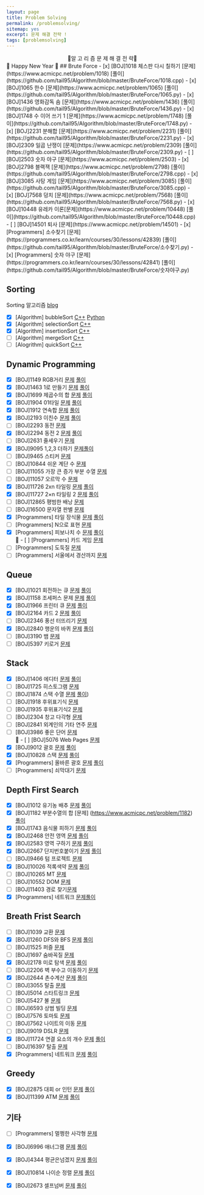 ```yaml
---
layout: page
title: Problem Solving
permalink: /problemsolving/
sitemap: yes
excerpt: 문제 해결 전략 !
tags: [problemsolving]
---
```

<center>📝알 고 리 즘 문 제 해 결 전 략📝</center>
🎉 Happy New Year 🎉
## Brute Force
 - [x] [BOJ]1018 체스판 다시 칠하기 [문제](https://www.acmicpc.net/problem/1018) [풀이](https://github.com/tail95/Algorithm/blob/master/BruteForce/1018.cpp)  
 - [x] [BOJ]1065 한수 [문제](https://www.acmicpc.net/problem/1065) [풀이](https://github.com/tail95/Algorithm/blob/master/BruteForce/1065.py)   
 - [x] [BOJ]1436 영화감독 숌 [문제](https://www.acmicpc.net/problem/1436) [풀이](https://github.com/tail95/Algorithm/blob/master/BruteForce/1436.py)
 - [x] [BOJ]1748 수 이어 쓰기 1 [문제](https://www.acmicpc.net/problem/1748) [풀이](https://github.com/tail95/Algorithm/blob/master/BruteForce/1748.py) 
 - [x] [BOJ]2231 분해합 [문제](https://www.acmicpc.net/problem/2231) [풀이](https://github.com/tail95/Algorithm/blob/master/BruteForce/2231.py)  
 - [x] [BOJ]2309 일곱 난쟁이 [문제](https://www.acmicpc.net/problem/2309) [풀이](https://github.com/tail95/Algorithm/blob/master/BruteForce/2309.py)
 - [ ] [BOJ]2503 숫자 야구 [문제](https://www.acmicpc.net/problem/2503)
 - [x] [BOJ]2798 블랙잭 [문제](https://www.acmicpc.net/problem/2798) [풀이](https://github.com/tail95/Algorithm/blob/master/BruteForce/2798.cpp)  
 - [x] [BOJ]3085 사탕 게임 [문제](https://www.acmicpc.net/problem/3085) [풀이](https://github.com/tail95/Algorithm/blob/master/BruteForce/3085.cpp)
 - [x] [BOJ]7568 덩치 [문제](https://www.acmicpc.net/problem/7568) [풀이](https://github.com/tail95/Algorithm/blob/master/BruteForce/7568.py)
 - [x] [BOJ]10448 유레카 이론[문제](https://www.acmicpc.net/problem/10448) [풀이](https://github.com/tail95/Algorithm/blob/master/BruteForce/10448.cpp)
 - [ ] [BOJ]14501 퇴사 [문제](https://www.acmicpc.net/problem/14501)
 - [x] [Programmers] 소수찾기 [문제](https://programmers.co.kr/learn/courses/30/lessons/42839) [풀이](https://github.com/tail95/Algorithm/blob/master/BruteForce/소수찾기.py)
 - [x] [Programmers] 숫자 야구 [문제](https://programmers.co.kr/learn/courses/30/lessons/42841) [풀이](https://github.com/tail95/Algorithm/blob/master/BruteForce/숫자야구.py)

## Sorting
 Sorting 알고리즘 [blog](링크)
 - [x] [Algorithm] bubbleSort [C++](https://github.com/tail95/Algorithm/blob/master/Sorting/bubbleSort.cpp) [Python](https://github.com/tail95/Algorithm/blob/master/Sorting/bubbleSort.py)
 - [x] [Algorithm] selectionSort [C++](https://github.com/tail95/Algorithm/blob/master/Sorting/selectionSort.cpp)
 - [x] [Algorithm] insertionSort [C++](https://github.com/tail95/Algorithm/blob/master/Sorting/insertionSort.cpp)
 - [ ] [Algorithm] mergeSort [C++]()
 - [ ] [Alogrithm] quickSort [C++]()

## Dynamic Programming
 - [x] [BOJ]1149 RGB거리 [문제](https://www.acmicpc.net/problem/1149) [풀이](https://github.com/tail95/Algorithm/blob/master/DynamicProgramming/1149.cpp)
 - [x] [BOJ]1463 1로 만들기 [문제](https://www.acmicpc.net/problem/1463) [풀이](https://github.com/tail95/Algorithm/blob/master/DynamicProgramming/1463.cpp)
 - [x] [BOJ]1699 제곱수의 합 [문제](https://www.acmicpc.net/problem/1699) [풀이](https://github.com/tail95/Algorithm/blob/master/DynamicProgramming/1699.cpp)  
 - [x] [BOJ]1904 01타일 [문제](https://www.acmicpc.net/problem/1904) [풀이](https://github.com/tail95/Algorithm/blob/master/DynamicProgramming/1904.py) 
 - [x] [BOJ]1912 연속합 [문제](https://www.acmicpc.net/problem/1912) [풀이](https://github.com/tail95/Algorithm/blob/master/DynamicProgramming/1912.py)  
 - [x] [BOJ]2193 이친수 [문제](https://www.acmicpc.net/problem/2193) [풀이](https://github.com/tail95/Algorithm/blob/master/DynamicProgramming/2193.py)  
 - [ ] [BOJ]2293 동전 [문제](https://www.acmicpc.net/problem/2293)
 - [x] [BOJ]2294 동전 2 [문제](https://www.acmicpc.net/problem/2294) [풀이](https://github.com/tail95/Algorithm/blob/master/DynamicProgramming/2294.cpp)  
 - [ ] [BOJ]2631 줄세우기 [문제](https://www.acmicpc.net/problem/2631)
 - [x] [BOJ]9095 1,2,3 더하기 [문제](https://www.acmicpc.net/problem/9095)[풀이](https://github.com/tail95/Algorithm/blob/master/DynamicProgramming/9095.cpp)
 - [ ] [BOJ]9465 스티커 [문제](https://www.acmicpc.net/problem/9465)
 - [ ] [BOJ]10844 쉬운 계단 수 [문제](https://www.acmicpc.net/problem/10844)  
 - [ ] [BOJ]11055 가장 큰 증가 부분 수열 [문제](https://www.acmicpc.net/problem/11055)
 - [ ] [BOJ]11057 오르막 수 [문제](https://www.acmicpc.net/problem/11057)
 - [x] [BOJ]11726 2xn 타일링 [문제](https://www.acmicpc.net/problem/11726) [풀이](https://github.com/tail95/Algorithm/blob/master/DynamicProgramming/11726.cpp)  
 - [x] [BOJ]11727 2×n 타일링 2 [문제](https://www.acmicpc.net/problem/11727) [풀이](https://github.com/tail95/Algorithm/blob/master/DynamicProgramming/11727.cpp)
 - [ ] [BOJ]12865 평범한 배낭 [문제](https://www.acmicpc.net/problem/12865)
 - [ ] [BOJ]16500 문자열 판별 [문제](https://www.acmicpc.net/problem/16500)
 - [x] [Programmers] 타일 장식물 [문제](https://programmers.co.kr/learn/courses/30/lessons/43104) [풀이](https://github.com/tail95/Algorithm/blob/master/DynamicProgramming/타일장식물.cpp)  
 - [ ] [Programmers] N으로 표현 [문제](https://programmers.co.kr/learn/courses/30/lessons/42895)
 - [x] [Programmers] 피보나치 수 [문제](https://programmers.co.kr/learn/courses/30/lessons/12945) [풀이](https://github.com/tail95/Algorithm/blob/master/DynamicProgramming/피보나치%20수.cpp)  
📝 - [ ] [Programmers] 카드 게임 [문제](https://programmers.co.kr/learn/courses/30/lessons/42896)
 - [ ] [Programmers] 도둑질 [문제](https://programmers.co.kr/learn/courses/30/lessons/42897) 
 - [ ] [Programmers] 서울에서 경산까지 [문제](https://programmers.co.kr/learn/courses/30/lessons/42899)

## Queue
 - [x] [BOJ]1021 회전하는 큐 [문제](https://www.acmicpc.net/problem/1021) [풀이](https://github.com/tail95/Algorithm/blob/master/Queue/1021.py)
 - [x] [BOJ]1158 조세퍼스 문제 [문제](https://www.acmicpc.net/problem/1158) [풀이](https://github.com/tail95/Algorithm/blob/master/Queue/1158.cpp)
 - [x] [BOJ]1966 프린터 큐 [문제](https://www.acmicpc.net/problem/1966) [풀이]((https://github.com/tail95/Algorithm/blob/master/Queue/1966.py))
 - [x] [BOJ]2164 카드 2 [문제](https://www.acmicpc.net/problem/2164) [풀이](https://github.com/tail95/Algorithm/blob/master/Queue/2164.py)   
 - [ ] [BOJ]2346 풍선 터뜨리기 [문제](https://www.acmicpc.net/problem/2346)   
 - [x] [BOJ]2840 행운의 바퀴 [문제](https://www.acmicpc.net/problem/2840) [풀이](https://github.com/tail95/Algorithm/blob/master/Queue/2840.py)
 - [ ] [BOJ]3190 뱀 [문제](https://www.acmicpc.net/problem/3190)
 - [ ] [BOJ]5397 키로거 [문제](https://www.acmicpc.net/problem/5397)

## Stack
 - [x] [BOJ]1406 에디터 [문제](https://www.acmicpc.net/problem/1406) [풀이](https://github.com/tail95/Algorithm/blob/master/Stack/1406.py)
 - [ ] [BOJ]1725 히스토그램 [문제](https://www.acmicpc.net/problem/1725)
 - [ ] [BOJ]1874 스택 수열 [문제](https://www.acmicpc.net/problem/1874) [풀이](https://github.com/tail95/Algorithm/blob/master/Stack/1874.cpp))
 - [ ] [BOJ]1918 후위표기식 [문제](https://www.acmicpc.net/problem/1918)
 - [ ] [BOJ]1935 후위표기식2 [문제](https://www.acmicpc.net/problem/1935)  
 - [ ] [BOJ]2304 창고 다각형 [문제](https://www.acmicpc.net/problem/2304)  
 - [ ] [BOJ]2841 외계인의 기타 연주 [문제](https://www.acmicpc.net/problem/2841)  
 - [ ] [BOJ]3986 좋은 단어 [문제](https://www.acmicpc.net/problem/3986)  
📝 - [ ] [BOJ]5076 Web Pages [문제](https://www.acmicpc.net/problem/5076)
 - [x] [BOJ]9012 괄호 [문제](https://www.acmicpc.net/problem/9012) [풀이](https://github.com/tail95/Algorithm/blob/master/Stack/9012.cpp)  
 - [x] [BOJ]10828 스택 [문제](https://www.acmicpc.net/problem/10828) [풀이](https://github.com/tail95/Algorithm/blob/master/Stack/10828.py)  
 - [x] [Programmers] 올바른 괄호 [문제](https://programmers.co.kr/learn/courses/30/lessons/12909) [풀이](https://github.com/tail95/Algorithm/blob/master/Stack/올바른%20괄호.py)  
 - [ ] [Programmers] 쇠막대기 [문제](https://programmers.co.kr/learn/courses/30/lessons/42585)

## Depth First Search
 - [x] [BOJ]1012 유기농 배추 [문제](https://www.acmicpc.net/problem/1012) [풀이](https://github.com/tail95/Algorithm/blob/master/DepthFirstSearch/1012.py)   
 - [x] [BOJ]1182 부분수열의 합 [문제] (https://www.acmicpc.net/problem/1182) [풀이](https://github.com/tail95/Algorithm/blob/master/DepthFirstSearch/1182.cpp)   
 - [x] [BOJ]1743 음식물 피하기 [문제](https://www.acmicpc.net/problem/1743) [풀이](https://github.com/tail95/Algorithm/blob/master/DepthFirstSearch/1743.py)  
 - [x] [BOJ]2468 안전 영역 [문제](https://www.acmicpc.net/problem/2468) [풀이](https://github.com/tail95/Algorithm/blob/master/DepthFirstSearch/2468.py)   
 - [x] [BOJ]2583 영역 구하기 [문제](https://www.acmicpc.net/problem/2583) [풀이](https://github.com/tail95/Algorithm/blob/master/DepthFirstSearch/2583.cpp)    
 - [x] [BOJ]2667 단지번호붙이기 [문제](https://www.acmicpc.net/problem/2667) [풀이](https://github.com/tail95/Algorithm/blob/master/DepthFirstSearch/2667.py)  
 - [ ] [BOJ]9466 텀 프로젝트 [문제](https://www.acmicpc.net/problem/9466)  
 - [x] [BOJ]10026 적록색약 [문제](https://www.acmicpc.net/problem/10026) [풀이](https://github.com/tail95/Algorithm/blob/master/DepthFirstSearch/10026.py)  
 - [ ] [BOJ]10265 MT [문제](https://www.acmicpc.net/problem/10265)  
 - [ ] [BOJ]10552 DOM [문제](https://www.acmicpc.net/problem/10552)  
 - [ ] [BOJ]11403 경로 찾기[문제](https://www.acmicpc.net/problem/11403)    
 - [x] [Programmers] 네트워크 [문제](https://programmers.co.kr/learn/courses/30/lessons/43162)[풀이](https://github.com/tail95/Algorithm/blob/master/DepthFirstSearch/%EB%84%A4%ED%8A%B8%EC%9B%8C%ED%81%AC.py)  

## Breath Frist Search
 - [ ] [BOJ]1039 교환 [문제](https://www.acmicpc.net/problem/1039)
 - [x] [BOJ]1260 DFS와 BFS [문제](https://www.acmicpc.net/problem/1260) [풀이](https://github.com/tail95/Algorithm/blob/master/BreathFirstSearch/1260.py)  
 - [ ] [BOJ]1525 퍼즐 [문제](https://www.acmicpc.net/problem/1525)
 - [ ] [BOJ]1697 숨바꼭질 [문제](https://www.acmicpc.net/problem/1697)
 - [x] [BOJ]2178 미로 탐색 [문제](https://www.acmicpc.net/problem/2178) [풀이](https://github.com/tail95/Algorithm/blob/master/BreathFirstSearch/2178.py)  
 - [ ] [BOJ]2206 벽 부수고 이동하기 [문제](https://www.acmicpc.net/problem/2206) 
 - [x] [BOJ]2644 촌수계산 [문제](https://www.acmicpc.net/problem/2644) [풀이](https://github.com/tail95/Algorithm/blob/master/BreathFirstSearch/2644.cpp)  
 - [ ] [BOJ]3055 탈출 [문제](https://www.acmicpc.net/problem/3055)
 - [ ] [BOJ]5014 스타트링크 [문제](https://www.acmicpc.net/problem/5014)
 - [ ] [BOJ]5427 불 [문제](https://www.acmicpc.net/problem/5427)
 - [ ] [BOJ]6593 상범 빌딩 [문제](https://www.acmicpc.net/problem/6593)
 - [ ] [BOJ]7576 토마토 [문제](https://www.acmicpc.net/problem/7576)
 - [ ] [BOJ]7562 나이트의 이동 [문제](https://www.acmicpc.net/problem/7562)
 - [ ] [BOJ]9019 DSLR [문제](https://www.acmicpc.net/problem/9019)
 - [x] [BOJ]11724 연결 요소의 개수 [문제](https://www.acmicpc.net/problem/11724) [풀이](https://github.com/tail95/Algorithm/blob/master/BreathFirstSearch/11724.cpp)
 - [ ] [BOJ]16397 탈출 [문제](https://www.acmicpc.net/problem/16397)
 - [x] [Programmers] 네트워크 [문제](https://programmers.co.kr/learn/courses/30/lessons/43162) [풀이](https://github.com/tail95/Algorithm/blob/master/BreathFirstSearch/%EB%84%A4%ED%8A%B8%EC%9B%8C%ED%81%AC.cpp)  

## Greedy
 - [x] [BOJ]2875 대회 or 인턴 [문제](https://www.acmicpc.net/problem/2875) [풀이](https://github.com/tail95/Algorithm/blob/master/Greedy/2875.py)
 - [x] [BOJ]11399 ATM [문제](https://www.acmicpc.net/problem/11399) [풀이](https://github.com/tail95/Algorithm/blob/master/Greedy/11399.cpp)  
 
## 기타
 - [ ] [Programmers] 멀쩡한 사각형 [문제](https://programmers.co.kr/learn/courses/30/lessons/62048)
 - [x] [BOJ]6996 애너그램 [문제](https://www.acmicpc.net/problem/16397) [풀이](https://github.com/tail95/Algorithm/blob/master/%EA%B8%B0%ED%83%80/%EC%95%A0%EB%84%88%EA%B7%B8%EB%9E%A8.py)
 - [x] [BOJ]4344 평균은넘겠지 [문제](https://www.acmicpc.net/problem/4344) [풀이](https://github.com/tail95/Algorithm/blob/master/%EA%B8%B0%ED%83%80/4344.cpp)
 - [x] [BOJ]10814 나이순 정렬 [문제](https://www.acmicpc.net/problem/10814) [풀이](https://github.com/tail95/Algorithm/blob/master/%EA%B8%B0%ED%83%80/10814.py)
 - [x] [BOJ]2673 셀프넘버 [문제](https://www.acmicpc.net/problem/2673) [풀이](https://github.com/tail95/Algorithm/blob/master/%EA%B8%B0%ED%83%80/2673.py)
 